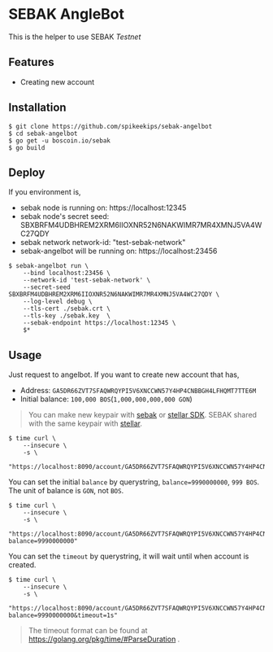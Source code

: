 # SEBAK AngleBot

This is the helper to use SEBAK *Testnet*

## Features

* Creating new account

## Installation

```
$ git clone https://github.com/spikeekips/sebak-angelbot
$ cd sebak-angelbot
$ go get -u boscoin.io/sebak
$ go build
```

## Deploy

If you environment is,

* sebak node is running on: https://localhost:12345
* sebak node's secret seed: SBXBRFM4UDBHREM2XRM6IIOXNR52N6NAKWIMR7MR4XMNJ5VA4WC27QDY
* sebak network network-id: "test-sebak-network"
* sebak-angelbot will be running on: https://localhost:23456

```
$ sebak-angelbot run \
	--bind localhost:23456 \
	--network-id 'test-sebak-network' \
	--secret-seed SBXBRFM4UDBHREM2XRM6IIOXNR52N6NAKWIMR7MR4XMNJ5VA4WC27QDY \
	--log-level debug \
	--tls-cert ./sebak.crt \
	--tls-key ./sebak.key  \
	--sebak-endpoint https://localhost:12345 \
    $*
```

## Usage

Just request to angelbot. If you want to create new account that has,

* Address: `GA5DR66ZVT7SFAQWRQYPI5V6XNCCWN57Y4HP4CNBBGH4LFHQMT7TTE6M`
* Initial balance: `100,000 BOS`(`1,000,000,000,000 GON`)

> You can make new keypair with [sebak](https://github.com/bosnet/sebak) or  [stellar SDK](https://www.stellar.org/developers/reference/). SEBAK shared with the same keypair with [stellar](https://www.stellar.org/developers/).

```
$ time curl \
    --insecure \
    -s \
    "https://localhost:8090/account/GA5DR66ZVT7SFAQWRQYPI5V6XNCCWN57Y4HP4CNBBGH4LFHQMT7TTE6M"
```

You can set the initial `balance` by querystring, `balance=9990000000`, `999 BOS`. The unit of balance is `GON`, not `BOS`.

```
$ time curl \
    --insecure \
    -s \
    "https://localhost:8090/account/GA5DR66ZVT7SFAQWRQYPI5V6XNCCWN57Y4HP4CNBBGH4LFHQMT7TTE6M?balance=9990000000"
```

You can set the `timeout` by querystring, it will wait until when account is created.

```
$ time curl \
    --insecure \
    -s \
    "https://localhost:8090/account/GA5DR66ZVT7SFAQWRQYPI5V6XNCCWN57Y4HP4CNBBGH4LFHQMT7TTE6M?balance=9990000000&timeout=1s"
```
> The timeout format can be found at https://golang.org/pkg/time/#ParseDuration .
